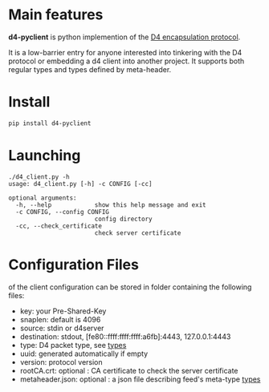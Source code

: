 # Main features

**d4-pyclient** is python implemention of the [D4 encapsulation
protocol](https://github.com/D4-project/architecture/tree/master/format).

It is a low-barrier entry for anyone interested into tinkering with the D4
protocol or embedding a d4 client into another project. It supports both regular
types and types defined by meta-header.

# Install
```bash
pip install d4-pyclient
```

# Launching

```shell
./d4_client.py -h
usage: d4_client.py [-h] -c CONFIG [-cc]

optional arguments:
  -h, --help            show this help message and exit
  -c CONFIG, --config CONFIG
                        config directory
  -cc, --check_certificate
                        check server certificate
```

# Configuration Files

 of the client configuration can be stored in folder containing the following files:

 - key: your Pre-Shared-Key
 - snaplen: default is 4096
 - source: stdin or d4server
 - destination: stdout, [fe80::ffff:ffff:ffff:a6fb]:4443, 127.0.0.1:4443
 - type: D4 packet type, see [types](https://github.com/D4-project/architecture/tree/master/format)
 - uuid: generated automatically if empty
 - version: protocol version
 - rootCA.crt: optional : CA certificate to check the server certificate
 - metaheader.json: optional : a json file describing feed's meta-type [types](https://github.com/D4-project/architecture/tree/master/format)
